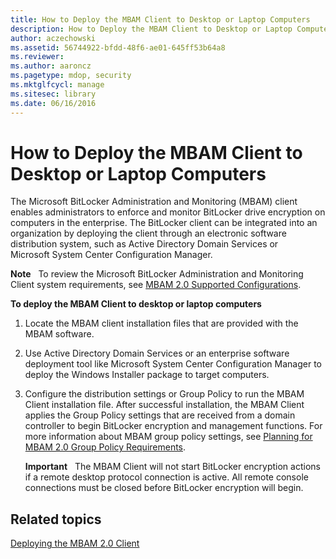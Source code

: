 ```yaml
---
title: How to Deploy the MBAM Client to Desktop or Laptop Computers
description: How to Deploy the MBAM Client to Desktop or Laptop Computers
author: aczechowski
ms.assetid: 56744922-bfdd-48f6-ae01-645ff53b64a8
ms.reviewer:
ms.author: aaroncz
ms.pagetype: mdop, security
ms.mktglfcycl: manage
ms.sitesec: library
ms.date: 06/16/2016
---
```



# How to Deploy the MBAM Client to Desktop or Laptop Computers


The Microsoft BitLocker Administration and Monitoring (MBAM) client enables administrators to enforce and monitor BitLocker drive encryption on computers in the enterprise. The BitLocker client can be integrated into an organization by deploying the client through an electronic software distribution system, such as Active Directory Domain Services or Microsoft System Center Configuration Manager.

**Note**  
To review the Microsoft BitLocker Administration and Monitoring Client system requirements, see [MBAM 2.0 Supported Configurations](mbam-20-supported-configurations-mbam-2.md).



**To deploy the MBAM Client to desktop or laptop computers**

1.  Locate the MBAM client installation files that are provided with the MBAM software.

2.  Use Active Directory Domain Services or an enterprise software deployment tool like Microsoft System Center Configuration Manager to deploy the Windows Installer package to target computers.

3.  Configure the distribution settings or Group Policy to run the MBAM Client installation file. After successful installation, the MBAM Client applies the Group Policy settings that are received from a domain controller to begin BitLocker encryption and management functions. For more information about MBAM group policy settings, see [Planning for MBAM 2.0 Group Policy Requirements](planning-for-mbam-20-group-policy-requirements-mbam-2.md).

    **Important**  
    The MBAM Client will not start BitLocker encryption actions if a remote desktop protocol connection is active. All remote console connections must be closed before BitLocker encryption will begin.



## Related topics


[Deploying the MBAM 2.0 Client](deploying-the-mbam-20-client-mbam-2.md)









